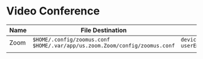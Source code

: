 # Video Conference

| Name | File Destination                                                                | Values                                                            |
| ---- | ------------------------------------------------------------------------------- | ----------------------------------------------------------------- |
| Zoom | `$HOME/.config/zoomus.conf`<br>`$HOME/.var/app/us.zoom.Zoom/config/zoomus.conf` | `deviceID=12:34:56:78:9A:BC`<br>`userEmailAddress=user@email.com` |
|      |                                                                                 |                                                                   |

